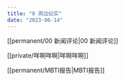 ```yaml
---
title: "0 周边纪实"
date: "2023-06-14"
---
```


[[permanent/00 新闻评论|00 新闻评论]]

[[private/咩啊咩啊|咩啊咩啊]]

[[permanent/MBTI报告|MBTI报告]]

